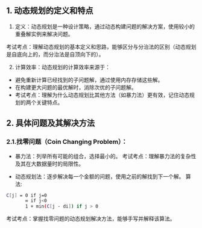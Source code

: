 

## 1. 动态规划的定义和特点

1. 定义：动态规划是一种设计策略，通过动态构建问题的解决方案，使用较小的重叠解实例来解决问题。

考试考点：理解动态规划的基本定义和思路，能够区分与分治法的区别（动态规划是自底向上的，而分治法是自顶向下的）。

2. 计算效率：动态规划的计算效率来源于：

- 避免重新计算已经找到的子问题解，通过使用内存存储这些解。
- 在构建更大问题的最优解时，消除次优的子问题解。
- 考试考点：理解为什么动态规划比其他方法（如暴力法）更有效，记住动态规划的两个关键特点。


## 2. 具体问题及其解决方法

### 2.1.找零问题（Coin Changing Problem）：

- 暴力法：列举所有可能的组合，选择最小的。
考试考点：理解暴力法的复杂性及其在大数据量时的局限性。


- 动态规划法：逐步解决每一个金额的问题，使用之前的解找到下一个解。
算法:

```bash
C[j] = 0 if j=0
       ∞ if j<0
       1 + min(C[j - di]) if j > 0
```
考试考点：掌握找零问题的动态规划解决方法，能够手写并解释该算法。